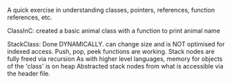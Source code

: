 A quick exercise in understanding classes, pointers, references, function references, etc.

ClassInC:
    created a basic animal class with a function to print animal name

StackClass:
    Done DYNAMICALLY. can change size and is NOT optimised for indexed access.
    Push, pop, peek functions are working. Stack nodes are fully freed via recursion
    As with higher level languages, memory for objects of the 'class' is on heap
    Abstracted stack nodes from what is accessible via the header file.